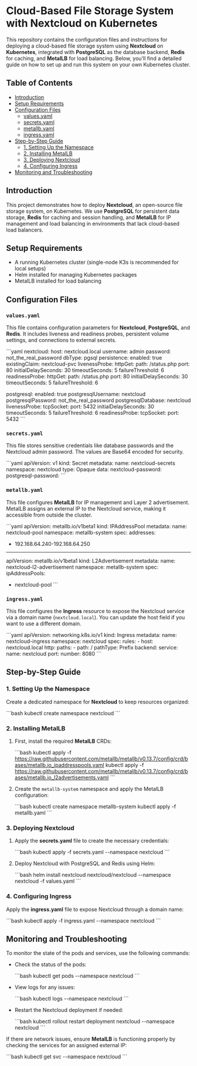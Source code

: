 
# Cloud-Based File Storage System with Nextcloud on Kubernetes

This repository contains the configuration files and instructions for deploying a cloud-based file storage system using **Nextcloud** on **Kubernetes**, integrated with **PostgreSQL** as the database backend, **Redis** for caching, and **MetalLB** for load balancing. Below, you'll find a detailed guide on how to set up and run this system on your own Kubernetes cluster.

## Table of Contents

- [Introduction](#introduction)
- [Setup Requirements](#setup-requirements)
- [Configuration Files](#configuration-files)
  - [values.yaml](#valuesyaml)
  - [secrets.yaml](#secretsyaml)
  - [metallb.yaml](#metallbyaml)
  - [ingress.yaml](#ingressyaml)
- [Step-by-Step Guide](#step-by-step-guide)
  - [1. Setting Up the Namespace](#1-setting-up-the-namespace)
  - [2. Installing MetalLB](#2-installing-metallb)
  - [3. Deploying Nextcloud](#3-deploying-nextcloud)
  - [4. Configuring Ingress](#4-configuring-ingress)
- [Monitoring and Troubleshooting](#monitoring-and-troubleshooting)

## Introduction

This project demonstrates how to deploy **Nextcloud**, an open-source file storage system, on Kubernetes. We use **PostgreSQL** for persistent data storage, **Redis** for caching and session handling, and **MetalLB** for IP management and load balancing in environments that lack cloud-based load balancers.

## Setup Requirements

- A running Kubernetes cluster (single-node K3s is recommended for local setups)
- Helm installed for managing Kubernetes packages
- MetalLB installed for load balancing

## Configuration Files

### `values.yaml`

This file contains configuration parameters for **Nextcloud**, **PostgreSQL**, and **Redis**. It includes liveness and readiness probes, persistent volume settings, and connections to external secrets.

\`\`\`yaml
nextcloud:
  host: nextcloud.local
  username: admin
  password: not_the_real_password
  dbType: pgsql
  persistence:
    enabled: true
    existingClaim: nextcloud-pvc
  livenessProbe:
    httpGet:
      path: /status.php
      port: 80
    initialDelaySeconds: 30
    timeoutSeconds: 5
    failureThreshold: 6
  readinessProbe:
    httpGet:
      path: /status.php
      port: 80
    initialDelaySeconds: 30
    timeoutSeconds: 5
    failureThreshold: 6

postgresql:
  enabled: true
  postgresqlUsername: nextcloud
  postgresqlPassword: not_the_real_password
  postgresqlDatabase: nextcloud
  livenessProbe:
    tcpSocket:
      port: 5432
    initialDelaySeconds: 30
    timeoutSeconds: 5
    failureThreshold: 6
  readinessProbe:
    tcpSocket:
      port: 5432
\`\`\`

### `secrets.yaml`

This file stores sensitive credentials like database passwords and the Nextcloud admin password. The values are Base64 encoded for security.

\`\`\`yaml
apiVersion: v1
kind: Secret
metadata:
  name: nextcloud-secrets
  namespace: nextcloud
type: Opaque
data:
  nextcloud-password: <base64-encoded-password>
  postgresql-password: <base64-encoded-password>
\`\`\`

### `metallb.yaml`

This file configures **MetalLB** for IP management and Layer 2 advertisement. MetalLB assigns an external IP to the Nextcloud service, making it accessible from outside the cluster.

\`\`\`yaml
apiVersion: metallb.io/v1beta1
kind: IPAddressPool
metadata:
  name: nextcloud-pool
  namespace: metallb-system
spec:
  addresses:
  - 192.168.64.240-192.168.64.250

---
apiVersion: metallb.io/v1beta1
kind: L2Advertisement
metadata:
  name: nextcloud-l2-advertisement
  namespace: metallb-system
spec:
  ipAddressPools:
  - nextcloud-pool
\`\`\`

### `ingress.yaml`

This file configures the **Ingress** resource to expose the Nextcloud service via a domain name (`nextcloud.local`). You can update the host field if you want to use a different domain.

\`\`\`yaml
apiVersion: networking.k8s.io/v1
kind: Ingress
metadata:
  name: nextcloud-ingress
  namespace: nextcloud
spec:
  rules:
    - host: nextcloud.local
      http:
        paths:
          - path: /
            pathType: Prefix
            backend:
              service:
                name: nextcloud
                port:
                  number: 8080
\`\`\`

## Step-by-Step Guide

### 1. Setting Up the Namespace

Create a dedicated namespace for **Nextcloud** to keep resources organized:

\`\`\`bash
kubectl create namespace nextcloud
\`\`\`

### 2. Installing MetalLB

1. First, install the required **MetalLB** CRDs:

   \`\`\`bash
   kubectl apply -f https://raw.githubusercontent.com/metallb/metallb/v0.13.7/config/crd/bases/metallb.io_ipaddresspools.yaml
   kubectl apply -f https://raw.githubusercontent.com/metallb/metallb/v0.13.7/config/crd/bases/metallb.io_l2advertisements.yaml
   \`\`\`

2. Create the `metallb-system` namespace and apply the MetalLB configuration:

   \`\`\`bash
   kubectl create namespace metallb-system
   kubectl apply -f metallb.yaml
   \`\`\`

### 3. Deploying Nextcloud

1. Apply the **secrets.yaml** file to create the necessary credentials:

   \`\`\`bash
   kubectl apply -f secrets.yaml --namespace nextcloud
   \`\`\`

2. Deploy Nextcloud with PostgreSQL and Redis using Helm:

   \`\`\`bash
   helm install nextcloud nextcloud/nextcloud --namespace nextcloud -f values.yaml
   \`\`\`

### 4. Configuring Ingress

Apply the **ingress.yaml** file to expose Nextcloud through a domain name:

\`\`\`bash
kubectl apply -f ingress.yaml --namespace nextcloud
\`\`\`

## Monitoring and Troubleshooting

To monitor the state of the pods and services, use the following commands:

- Check the status of the pods:

  \`\`\`bash
  kubectl get pods --namespace nextcloud
  \`\`\`

- View logs for any issues:

  \`\`\`bash
  kubectl logs <pod-name> --namespace nextcloud
  \`\`\`

- Restart the Nextcloud deployment if needed:

  \`\`\`bash
  kubectl rollout restart deployment nextcloud --namespace nextcloud
  \`\`\`

If there are network issues, ensure **MetalLB** is functioning properly by checking the services for an assigned external IP:

\`\`\`bash
kubectl get svc --namespace nextcloud
\`\`\`

